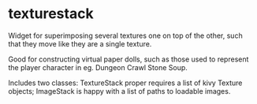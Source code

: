 texturestack
============
Widget for superimposing several textures one on top of the other, such that they move like they are a single texture. 

Good for constructing virtual paper dolls, such as those used to represent the player character in eg. Dungeon Crawl Stone Soup.

Includes two classes: TextureStack proper requires a list of kivy Texture objects; ImageStack is happy with a list of paths to loadable images.
